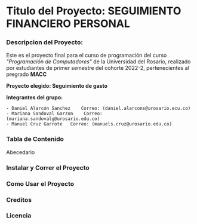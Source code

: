 # Titulo del Proyecto:  SEGUIMIENTO FINANCIERO PERSONAL

### Descripcion del Proyecto:
Este es el proyecto final para el curso de programación del curso *"Programación de Computadores"* de la Universidad del Rosario, realizado por estudiantes de primer semestre del cohorte 2022-2, pertenecientes al pregrado **MACC**

**Proyecto elegido: Seguimiento de gasto**

**Integrantes del grupo:**

    - Daniel Alarcón Sanchez    Correo: (daniel.alarcons@urosario.ecu.co)
    - Mariana Sandoval Garzon    Correo: (mariana.sandovalg@urosario.edu.co)
    - Manuel Cruz Garrote   Correo: (manuels.cruz@urosario.edu.co)


### Tabla de Contenido
Abecedario
### Instalar y Correr el Proyecto

### Como Usar el Proyecto

### Creditos

### Licencia